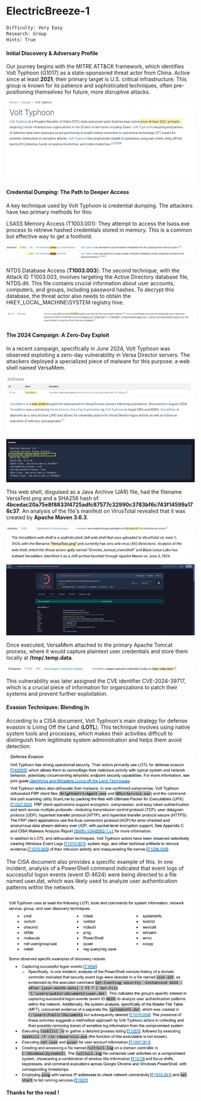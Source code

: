 # ElectricBreeze-1

```
Difficulty: Very Easy
Research: Group  
Hints: True
```

#### Initial Discovery & Adversary Profile

Our journey begins with the MITRE ATT&CK framework, which identifies Volt Typhoon (G1017) as a state-sponsored threat actor from China. Active since at least **2021**, their primary target is U.S. critical infrastructure. This group is known for its patience and sophisticated techniques, often pre-positioning themselves for future, more disruptive attacks.

![Activity](Pictures/htb_sherlock_ElectricBreeze_act.png)


#### Credential Dumping: The Path to Deeper Access

A key technique used by Volt Typhoon is credential dumping. The attackers have two primary methods for this:

LSASS Memory Access (T1003.001): They attempt to access the lsass.exe process to retrieve hashed credentials stored in memory. This is a common but effective way to get a foothold.

![Dump_Cred](Pictures/htb_sherlock_ElectricBreeze_Dump2tech.png)

NTDS Database Access (**T1003.003**): The second technique, with the Attack ID T1003.003, involves targeting the Active Directory database file, NTDS.dit. This file contains crucial information about user accounts, computers, and groups, including password hashes. To decrypt this database, the threat actor also needs to obtain the HKEY_LOCAL_MACHINE\SYSTEM registry hive.

![Hive](Pictures/htb_sherlock_ElectricBreeze_hive_Decrypt.png)


#### The 2024 Campaign: A Zero-Day Exploit

In a recent campaign, specifically in June 2024, Volt Typhoon was observed exploiting a zero-day vulnerability in Versa Director servers. The attackers deployed a specialized piece of malware for this purpose: a web shell named VersaMem.

![Tool](Pictures/htb_sherlock_ElectricBreeze_2024campain_tool.png)
![Malware_Type](Pictures/htb_sherlock_ElectricBreeze_malware_type.png)
![Creator](Pictures/htb_sherlock_ElectricBreeze_creator.png)

This web shell, disguised as a Java Archive (JAR) file, had the filename VersaTest.png and a SHA256 hash of **4bcedac20a75e8f8833f4725adfc87577c32990c3783bf6c743f14599a176c37**. An analysis of the file's manifest on VirusTotal revealed that it was created by **Apache Maven 3.6.3**.

![CVE](Pictures/htb_sherlock_ElectricBreeze_CVE.png)
![VT_Scan](Pictures/htb_sherlock_ElectricBreeze_First_scanned.png)
![Value](Pictures/htb_sherlock_ElectricBreeze_sha_type.png)


Once executed, VersaMem attached to the primary Apache Tomcat process, where it would capture plaintext user credentials and store them locally at **/tmp/.temp.data**.

![Stored](Pictures/htb_sherlock_ElectricBreeze_cred_store.png)

This vulnerability was later assigned the CVE identifier CVE-2024-39717, which is a crucial piece of information for organizations to patch their systems and prevent further exploitation.

#### Evasion Techniques: Blending In

According to a CISA document, Volt Typhoon's main strategy for defense evasion is Living Off the Land (**LOTL**). This technique involves using native system tools and processes, which makes their activities difficult to distinguish from legitimate system administration and helps them avoid detection.


![Evasion](Pictures/htb_sherlock_ElectricBreeze_Defence_Evasion.png)

The CISA document also provides a specific example of this. In one incident, analysis of a PowerShell command indicated that event logs of successful logon events (event ID 4624) were being directed to a file named user.dat, which was likely used to analyze user authentication patterns within the network.

![Logon](Pictures/htb_sherlock_ElectricBreeze_Capture_logon_details.png)

**Thanks for the read !**